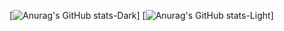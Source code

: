 [![Anurag's GitHub stats-Dark](https://github-readme-stats.vercel.app/api?username=vVuc&show_icons=true&theme=dark#gh-dark-mode-only)]
[![Anurag's GitHub stats-Light](https://github-readme-stats.vercel.app/api?username=vVuc&show_icons=true&theme=default#gh-light-mode-only)]
